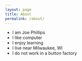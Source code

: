```yaml
---
layout: page
title: About
permalink: /about/
---
```


* I am Joe Phillips
* I like computer
* I enjoy learning
* I live near Milwaukee, WI
* I do not work in a button factory
